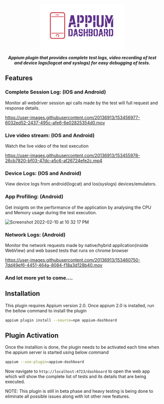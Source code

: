 <p align="center">
<img src="./assets/logo.png" height=150/>
</p>

<p align="center">
   <i><strong>Appium plugin that provides complete test logs, video recording of test and device logs(logcat and syslogs) for easy debugging of tests.</strong></i>
<p>

## Features

### Complete Session Log: (IOS and Android)
Monitor all webdriver session api calls made by the test will full request and response details.

https://user-images.githubusercontent.com/20136913/153456977-6032ed52-2437-495c-afe6-6e02825354d0.mov

### Live video stream: (IOS and Android)
Watch the live video of the test execution

https://user-images.githubusercontent.com/20136913/153455978-26cb7820-bf03-47dc-a5c6-af26724efe2c.mp4

### Device Logs: (IOS and Android)
View device logs from android(logcat) and Ios(syslogs) devices/emulators.

### App Profiling: (Android)
Get insignts on the performance of the application by analysing the CPU and Memory usage during the test execution.

   ![Screenshot 2022-02-10 at 10 32 17 PM](https://user-images.githubusercontent.com/20136913/153458372-3d572b6a-04f1-4396-8440-667f6a6226e6.png)

### Network Logs: (Android)
Monitor the network requests made by native/hybrid appilcation(inside WebView) and web based tests that runs on chrome browser 

https://user-images.githubusercontent.com/20136913/153460750-7dd49ef6-4451-464a-8084-f18a3d128b40.mov

### And lot more yet to come....

## Installation

This plugin requires Appium version 2.0. Once appium 2.0 is installed, run the bellow command to install the plugin

```sh
appium plugin install --source=npm appium-dashboard
```

## Plugin Activation

Once the installion is done, the plugin needs to be activated each time when the appium server is started using below command

```sh
appium --use-plugin=appium-dashboard
```

Now navigate to `http://localhost:4723/dashboard` to open the web app which will show the complete list of tests and its details that are being executed.

NOTE: This plugin is still in beta phase and heavy testing is being done to eliminate all possible issues along with lot other new features.
